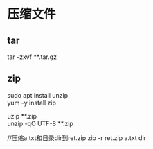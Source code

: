 # 压缩文件

## tar

tar -zxvf  **.tar.gz

## zip

sudo apt install unzip  
yum -y install zip

uzip  **.zip  
unzip -qO UTF-8 **.zip

//压缩a.txt和目录dir到ret.zip
zip -r ret.zip a.txt dir
